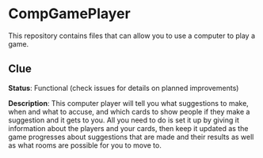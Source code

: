 # CompGamePlayer

This repository contains files that can allow you to use a computer to play a game.

## Clue

**Status**: Functional (check issues for details on planned improvements)

**Description**: This computer player will tell you what suggestions to make, when and what to accuse, and which cards to show people if they make a suggestion and it gets to you. All you need to do is set it up by giving it information about the players and your cards, then keep it updated as the game progresses about suggestions that are made and their results as well as what rooms are possible for you to move to.